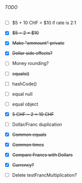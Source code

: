 ###### TODO
- [ ] $5 + 10 CHF = $10 if rate is 2:1
- [x] ~~$5 ~ 2 = $10~~
- [x] ~~Make "ammount" private~~
- [x] ~~Dollar side effects?~~
- [ ] Money rounding?
- [ ] ~~equals()~~
- [ ] hashCode()
- [ ] equal null
- [ ] equal object
- [x] ~~5 CHF ~ 2 = 10 CHF~~
- [ ] Dollar/Franc duplication
- [x] ~~Common equals~~
- [x] ~~Common times~~
- [x] ~~Compare Francs with Dollars~~
- [x] ~~Currency?~~
- [ ] Delete testFrancMultiplication?

